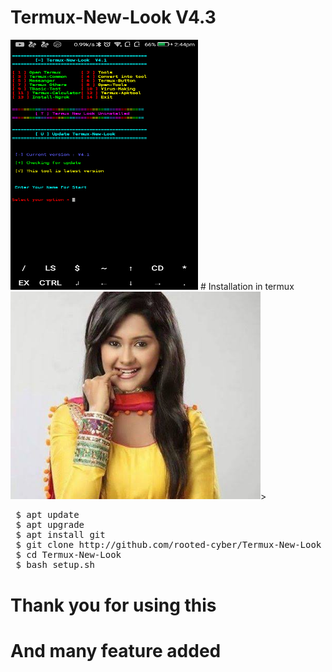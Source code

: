 # Termux-New-Look V4.3
<img src="https://github.com/rooted-cyber/image-upload/raw/master/Termux-New-Look.png" style="width:300px;height:400px;">
# Installation in termux
<img src="https://github.com/rooted-cyber/image-upload/raw/master/images.jpg" style="width:400px;heigt:200px;">></img>
 <pre> $ apt update
 $ apt upgrade
 $ apt install git
 $ git clone http://github.com/rooted-cyber/Termux-New-Look
 $ cd Termux-New-Look
 $ bash setup.sh</pre>

# Thank you for using this
# And many feature added

